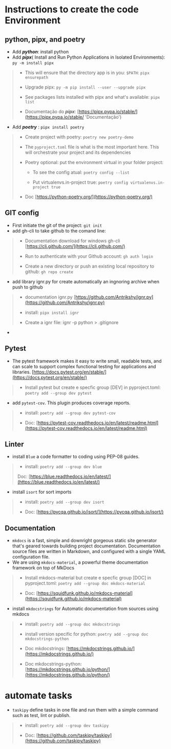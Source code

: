  # Instructions to create the code Environment

 ## python, pipx, and poetry

- Add ***python***: install python
- Add ***pipx***( Install and Run Python Applications in Isolated Environments): `py -m install pipx`
> - This will ensure that the directory app is in you: `$PATH`: `pipx ensurepath `
>
> - Upgrade pipx: `py -m pip install --user --upgrade pipx`
>
> - See packages lists installed with pipx and what's available: `pipx list`
>
> - Documentação do ***pipx***: [https://pipx.pypa.io/stable/](https://pipx.pypa.io/stable/ 'Documentação')

- Add ***poetry*** : `pipx install poetry`
> - Create project with poetry: `poetry new poetry-demo`
>
> - The `pyproject.toml` file is what is the most important here. This will orchestrate your project and its dependencies
>
> - Poetry optional: put the environment virtual in your folder project:
>   - To see the config atual: `poetry config --list `
>
>   - Put virtualenvs.in-project true: `poetry config virtualenvs.in-project true`
>
> - Doc [https://python-poetry.org/](https://python-poetry.org/)

## GIT config

- First initiate the git of the project: `git init`
- add gh-cli to take github to the comand line:
> - Documentation download for windows  gh-cli [https://cli.github.com/](https://cli.github.com/) 
>
> - Run to authenticate with your Github account: `gh auth login` 
>
> - Create a new directory or push an existing local repository to github: `gh repo create`
- add library ignr.py for create automatically an ingnoring archive when push to github
> - documentation ignr.py [https://github.com/Antrikshy/ignr.py](https://github.com/Antrikshy/ignr.py)
>
> - install: `pipx install ignr`
>
> -  Create a ignr file: ignr -p python > .gitignore
-
## Pytest

- The pytest framework makes it easy to write small, readable tests, and can scale to support complex functional testing for applications and libraries. [https://docs.pytest.org/en/stable/](https://docs.pytest.org/en/stable/)
> - Install pytest but create e specfic group [DEV] in pyproject.toml: `poetry add --group dev pytest`
- add `pytest-cov`. This plugin produces coverage reports. 
> - install: `poetry add --group dev pytest-cov`
>
> - Doc: [https://pytest-cov.readthedocs.io/en/latest/readme.html](https://pytest-cov.readthedocs.io/en/latest/readme.html)

## Linter

- install `Blue` a code formatter to coding using PEP-08 guides.
> - install: `poetry add --group dev blue`
>
> Doc: [https://blue.readthedocs.io/en/latest/](https://blue.readthedocs.io/en/latest/)
- install `isort` for sort imports
> - install: `poetry add --group dev isort`
>
> - Doc: [https://pycqa.github.io/isort/](https://pycqa.github.io/isort/)

## Documentation

- `mkdocs` is a fast, simple and downright gorgeous static site generator that's geared towards building project documentation. Documentation source files are written in Markdown, and configured with a single YAML configuration file.
- We are using `mkdocs-material`, a powerful theme documentation framework on top of MkDocs
> - Install mkdocs-material but create e specfic group [DOC] in pyproject.toml: `poetry add --group doc mkdocs-material`
>
> - Doc: [https://squidfunk.github.io/mkdocs-material](https://squidfunk.github.io/mkdocs-material)
-  install `mkdocstrings` for Automatic documentation from sources using mkdocs
> - install: `poetry add --group doc mkdocstrings`
> - install version specific for python: `poetry add --group doc mkdocstrings-python`
>
> - Doc mkdocstrings: [https://mkdocstrings.github.io/](https://mkdocstrings.github.io/)
> - Doc mkdocstrings-python: [https://mkdocstrings.github.io/python/](https://mkdocstrings.github.io/python/)

# automate tasks

- `taskipy` define tasks in one file and run them with a simple command such as test, lint or publish.
> - install: `poetry add --group dev taskipy`
>
> - Doc: [https://github.com/taskipy/taskipy](https://github.com/taskipy/taskipy)
